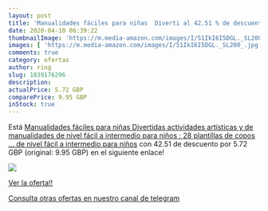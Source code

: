 ```yaml
---
layout: post
title: 'Manualidades fáciles para niñas  Diverti al 42.51 % de descuento'
date: 2020-04-10 06:39:22
thumbnailImage: 'https://m.media-amazon.com/images/I/51IkI6I5DGL._SL200_.jpg'
images: [ 'https://m.media-amazon.com/images/I/51IkI6I5DGL._SL200_.jpg' ]
comments: true
category: ofertas
author: ring
slug: 1839176296
description:
actualPrice: 5.72 GBP
comparePrice: 9.95 GBP
inStock: true
---
```


Está [Manualidades fáciles para niñas  Divertidas actividades artísticas y de manualidades de nivel fácil a intermedio para niños : 28 plantillas de copos ... de nivel fácil a intermedio para niños](https://www.amazon.co.uk/dp/1839176296/?tag=redken01-21) con 42.51 de descuento por 5.72 GBP (original: 9.95 GBP) en el siguiente enlace!

[![](https://m.media-amazon.com/images/I/51IkI6I5DGL._SL200_.jpg)](https://www.amazon.co.uk/dp/1839176296/?tag=redken01-21)

[Ver la oferta!!](https://www.amazon.co.uk/dp/1839176296/?tag=redken01-21)

[Consulta otras ofertas en nuestro canal de telegram](https://t.me/s/ofertas25)
